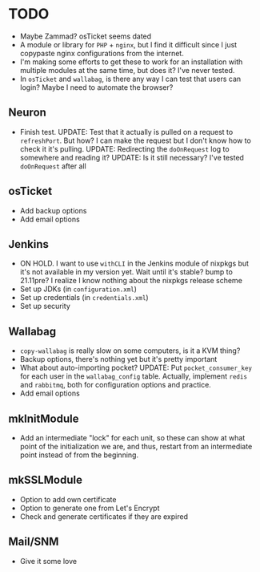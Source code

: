 # TODO
* Maybe Zammad? osTicket seems dated
* A module or library for `PHP` + `nginx`, but I find it difficult since I just copypaste nginx configurations from the internet.
* I'm making some efforts to get these to work for an installation with multiple modules at the same time, but does it? I've never tested.
* In `osTicket` and `wallabag`, is there any way I can test that users can login? Maybe I need to automate the browser?

## Neuron
* Finish test. UPDATE: Test that it actually is pulled on a request to `refreshPort`. But how? I can make the request but I don't know how to check it it's pulling. UPDATE: Redirecting the `doOnRequest` log to somewhere and reading it? UPDATE: Is it still necessary? I've tested `doOnRequest` after all

## osTicket
* Add backup options
* Add email options

## Jenkins
* ON HOLD. I want to use `withCLI` in the Jenkins module of nixpkgs but it's not available in my version yet. Wait until it's stable? bump to 21.11pre? I realize I know nothing about the nixpkgs release scheme
* Set up JDKs (in `configuration.xml`)
* Set up credentials (in `credentials.xml`)
* Set up security

## Wallabag
* `copy-wallabag` is really slow on some computers, is it a KVM thing?
* Backup options, there's nothing yet but it's pretty important
* What about auto-importing pocket? UPDATE: Put `pocket_consumer_key` for each user in the `wallabag_config` table. Actually, implement `redis` and `rabbitmq`, both for configuration options and practice.
* Add email options

## mkInitModule
* Add an intermediate "lock" for each unit, so these can show at what point of the initialization we are, and thus, restart from an intermediate point instead of from the beginning.

## mkSSLModule
* Option to add own certificate
* Option to generate one from Let's Encrypt
* Check and generate certificates if they are expired

## Mail/SNM
* Give it some love
